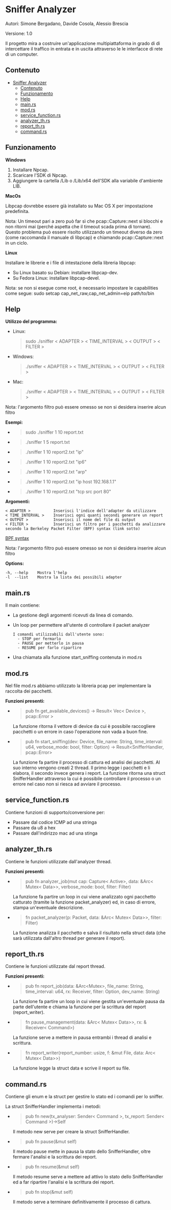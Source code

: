 # Sniffer Analyzer

Autori: Simone Bergadano, Davide Cosola, Alessio Brescia

Versione: 1.0

Il progetto mira a
costruire un'applicazione multipiattaforma in grado di
di intercettare il traffico in entrata e in uscita attraverso le
le interfacce di rete di un computer.

## Contenuto

- [Sniffer Analyzer](#sniffer-analyzer)
  - [Contenuto](#content)
  - [Funzionamento](#funzionamento)
  - [Help](#help)
  - [main.rs](#mainrs)
  - [mod.rs](#modrs)
  - [service_function.rs](#service_functionrs)
  - [analyzer_th.rs](#analyzer_thrs)
  - [report_th.rs](#report_thrs)
  - [command.rs](#commandrs)

## Funzionamento

**Windows**
1. Installare Npcap.
2. Scaricare l'SDK di Npcap.
3. Aggiungere la cartella /Lib o /Lib/x64 dell'SDK alla variabile d'ambiente LIB.

**MacOs**

Libpcap dovrebbe essere già installato su Mac OS X per impostazione predefinita.

Nota: Un timeout pari a zero può far sì che pcap::Capture::next si blocchi e non ritorni mai (perché aspetta che il timeout scada prima di tornare).
Questo problema può essere risolto utilizzando un timeout diverso da zero (come raccomanda il manuale di libpcap) e chiamando pcap::Capture::next in un ciclo.

**Linux**

Installare le librerie e i file di intestazione della libreria libpcap:
- Su Linux basato su Debian: installare libpcap-dev.
- Su Fedora Linux: installare libpcap-devel.

Nota: se non si esegue come root, è necessario impostare le capabilities come segue: sudo setcap cap_net_raw,cap_net_admin=eip path/to/bin

## Help

**Utilizzo del programma:**

- Linux:
  > sudo ./sniffer < ADAPTER > < TIME_INTERVAL > < OUTPUT > < FILTER >
- Windows:
  >./sniffer < ADAPTER > < TIME_INTERVAL > < OUTPUT > < FILTER >
- Mac:
  > ./sniffer < ADAPTER > < TIME_INTERVAL > < OUTPUT > < FILTER >

Nota: l'argomento filtro può essere omesso se non si desidera inserire alcun filtro

**Esempi:**

- > sudo ./sniffer 1 10 report.txt
- >./sniffer 1 5 report.txt
- >./sniffer 1 10 report2.txt "ip"
- >./sniffer 1 10 report2.txt "ip6"
- >./sniffer 1 10 report2.txt "arp"
- >./sniffer 1 10 report2.txt "ip host 192.168.1.1"
- >./sniffer 1 10 report2.txt "tcp src port 80"

**Argomenti:**

    < ADAPTER >          Inserisci l'indice dell'adapter da utilizzare
    < TIME_INTERVAL >    Inserisci ogni quanti secondi generare un report
    < OUTPUT >           Inserisci il nome del file di output
    < FILTER >           Inserisci un filtro per i pacchetti da analizzare secondo la Berkeley Packet Filter (BPF) syntax (link sotto)

<a href="https://biot.com/capstats/bpf.html" target="top">BPF syntax</a>

Nota: l'argomento filtro può essere omesso se non si desidera inserire alcun filtro


**Options:**

    -h, --help    Mostra l'help 
    -l  --list    Mostra la lista dei possibili adapter

## main.rs

Il main contiene:

- La gestione degli argomenti ricevuti da linea di comando.
- Un loop per permettere all'utente di controllare il packet analyzer

      I comandi utilizzabili dall'utente sono:
        - STOP per fermarlo
        - PAUSE per metterlo in pausa
        - RESUME per farlo ripartire
- Una chiamata alla funzione start_sniffing contenuta in mod.rs
  
## mod.rs

Nel file mod.rs abbiamo utilizzato la libreria pcap per implementare la raccolta dei pacchetti.

**Funzioni presenti:**

- > pub fn get_available_devices() -> Result< Vec< Device >, pcap::Error >

   La funzione ritorna il vettore di device da cui è possibile raccogliere pacchetti o un errore in caso l'operazione non vada a buon fine.

- > pub fn start_sniffing(dev: Device, file_name: String, time_interval: u64, verbose_mode: bool, filter: Option<String>) -> Result<SnifferHandler, pcap::Error>

   La funzione fa partire il processo di cattura ed analisi dei pacchetti. Al suo interno vengono creati 2 thread. Il primo legge i pacchetti e li elabora, il secondo invece genera i report.
La funzione ritorna una struct SnifferHandler attraverso la cui è possibile controllare il processo o un errore nel caso non si riesca ad avviare il processo.

## service_function.rs

Contiene funzioni di supporto/conversione per:

- Passare dal codice ICMP ad una stringa
- Passare da u8 a hex
- Passare dall'indirizzo mac ad una stinga

## analyzer_th.rs

Contiene le funzioni utilizzate dall'analyzer thread.

**Funzioni presenti:**

- > pub fn analyzer_job(mut cap: Capture< Active>, data: &Arc< Mutex< Data>>, verbose_mode: bool, filter: Filter)

    La funzione fa partire un loop in cui viene analizzato ogni pacchetto catturato (tramite la funzione packet_analyzer) ed, in caso di errore, stampa un'eventuale descrizione.

- > fn packet_analyzer(p: Packet, data: &Arc< Mutex< Data>>, filter: Filter)

    La funzione analizza il pacchetto e salva il risultato nella struct data (che sarà utilizzata dall'altro thread per generare il report).

## report_th.rs

Contiene le funzioni utilizzate dal report thread.

**Funzioni presenti:**

- > pub fn report_job(data: &Arc<Mutex<Data>>, file_name: String, time_interval: u64, rx: Receiver<Command>, filter: Option<String>, dev_name: String)
  
    La funzione fa partire un loop in cui viene gestita un'eventuale pausa da parte dell'utente e chiama la funzione per la scrittura del report (report_writer).

- > fn pause_management(data: &Arc< Mutex< Data>>, rx: & Receiver< Command>)

    La funzione serve a mettere in pausa entrambi i thread di analisi e scrittura.

- > fn report_writer(report_number: usize, f: &mut File, data: Arc< Mutex< Data>>)

    La funzione legge la struct data e scrive il report su file.

## command.rs

Contiene gli enum e la struct per gestire lo stato ed i comandi per lo sniffer.

La struct SnifferHandler implementa i metodi:

- > pub fn new(tx_analyser: Sender< Command >, tx_report: Sender< Command >)->Self

    Il metodo new serve per creare la struct SnifferHandler.

- > pub fn pause(&mut self)

    Il metodo pause mette in pausa la stato dello SnifferHandler, oltre fermare l'analisi e la scrittura dei report.

- > pub fn resume(&mut self)

    Il metodo resume serve a mettere ad attivo lo stato dello SnifferHandler ed a far ripartire l'analisi e la scrittura dei report.

- > pub fn stop(&mut self)

    Il metodo serve a terminare definitivamente il processo di cattura.